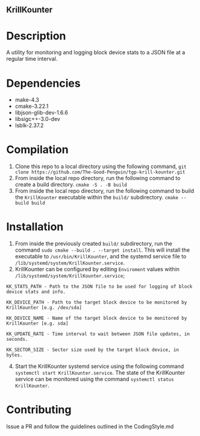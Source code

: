 KrillKounter
-------------

# Description
A utility for monitoring and logging block device stats to a JSON file at a regular time interval.

# Dependencies
- make-4.3
- cmake-3.22.1
- libjson-glib-dev-1.6.6
- libsigc++-3.0-dev
- lsblk-2.37.2

# Compilation
1. Clone this repo to a local directory using the following command, `git clone https://github.com/The-Good-Penguin/tgp-krill-kounter.git` 
2. From inside the local repo directory, run the following command to create a build directory. `cmake -S . -B build`
3. From inside the local repo directory, run the following command to build the `KrillKounter` executable within the `build/` subdirectory. `cmake --build build`

# Installation
1. From inside the previously created `build/` subdirectory, run the command `sudo cmake --build . --target install`. This will install the executable to `/usr/bin/KrillKounter`, and the systemd service file to `/lib/systemd/system/KrillKounter.service`.
3. KrillKounter can be configured by editing `Enviroment` values within `/lib/systemd/system/KrillKounter.service`;

```
KK_STATS_PATH - Path to the JSON file to be used for logging of block device stats and info.

KK_DEVICE_PATH - Path to the target block device to be monitored by KrillKounter [e.g. /dev/sda]

KK_DEVICE_NAME - Name of the target block device to be monitored by KrillKounter [e.g. sda]

KK_UPDATE_RATE - Time interval to wait between JSON file updates, in seconds.

KK_SECTOR_SIZE - Sector size used by the target block device, in bytes.
```

4. Start the KrillKounter systemd service using the following command `systemctl start KrillKounter.service`. The state of the KrillKounter service can be monitored using the command `systemctl status KrillKounter`.

# Contributing
Issue a PR and follow the guidelines outlined in the CodingStyle.md